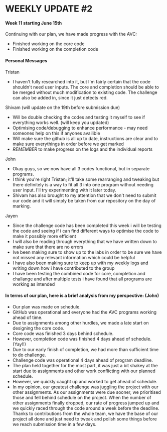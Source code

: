 # WEEKLY UPDATE #2

#### Week 11 starting June 15th
Continuing with our plan, we have made progress with the AVC:

- Finished working on the core code
- Finished working on the completion code

#### Personal Messages

Tristan
- I haven't fully researched into it, but I'm fairly certain that the code shouldn't need user inputs. The core and completion should be able to be merged without much modification to existing code. The challenge can also be added in, since it just detects red.


Shivam (will update on the 19th before submission due)
- Will be double checking the codes and testing it myself to see if everything works well. (will keep you updated)
- Optimising code/debugging to enhance performance - may need someones help on this if anyones availible
- Will make sure the github is all up to date, instructions are clear and to make sure everythings in order before we get marked  
- *REMEMBER* to make progress on the logs and the individual reports


John
- Okay guys, so we now have all 3 codes functional, but in separate programs.
- I think you're right Tristan; it'll take some rearranging and tweaking but there definitely is a way to fit all 3 into one program without needing user input. I'll try experimenting with it later today.
- Shivam has also brought to my attention that we don't need to submit our code and it will simply be taken from our repository on the day of marking.

Jayen
- Since the challenge code has been completed this week i will be testing the code and seeing if i can find different ways to optimise the code to make it possibly more efficient
- I will also be reading through everything that we have written down to make sure that there are no errors
- Ive been making sure to show up to the labs in order to be sure we have not missed any relevant information which could be helpful
- I have also been making sure to keep up with my weekly logs and writing down how i have contributed to the group
- I have been testing the combined code for core, completion and challange and after multiple tests i have found that all programs are working as intended

#### In terms of our plan, here is a brief analysis from my perspective: (John)
- Our plan was made on schedule.
- GitHub was operational and everyone had the AVC programs working ahead of time.
- Due to assignments among other hurdles, we made a late start on designing the core code.
- Core code was finished 3 days behind schedule.
- However, completion code was finished 4 days ahead of schedule. (Yay!!)
- Due to our early finish of completion, we had more than sufficient time to do challenge.
- Challenge code was operational 4 days ahead of program deadline.
- The plan held together for the most part, it was just a bit shakey at the start due to assignments and other work conflicting with our planned schedule.
- However, we quickly caught up and worked to get ahead of schedule.
- In my opinion, our greatest challenge was juggling the project with our other assignments. As our assignments were due sooner, we prioritised those and fell behind schedule on the project. When the number of other assignments finally dropped, our rate of progress jumped up and we quickly raced through the code around a week before the deadline. Thanks to contributions from the whole team, we have the base of our project all done and just need to tweak and polish some things before we reach submission time in a few days.

